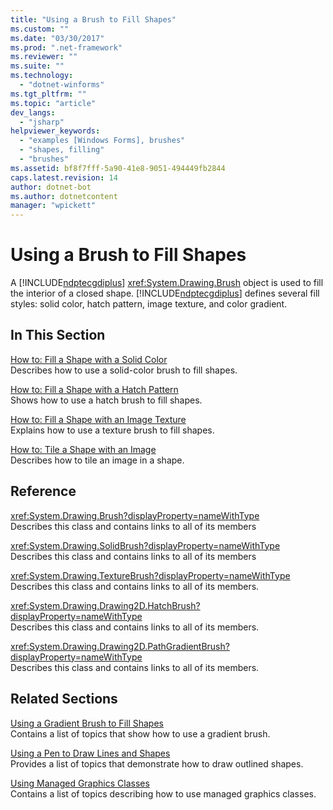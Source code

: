 ```yaml
---
title: "Using a Brush to Fill Shapes"
ms.custom: ""
ms.date: "03/30/2017"
ms.prod: ".net-framework"
ms.reviewer: ""
ms.suite: ""
ms.technology: 
  - "dotnet-winforms"
ms.tgt_pltfrm: ""
ms.topic: "article"
dev_langs: 
  - "jsharp"
helpviewer_keywords: 
  - "examples [Windows Forms], brushes"
  - "shapes, filling"
  - "brushes"
ms.assetid: bf8f7fff-5a90-41e8-9051-494449fb2844
caps.latest.revision: 14
author: dotnet-bot
ms.author: dotnetcontent
manager: "wpickett"
---
```

# Using a Brush to Fill Shapes
A [!INCLUDE[ndptecgdiplus](../../../../includes/ndptecgdiplus-md.md)] <xref:System.Drawing.Brush> object is used to fill the interior of a closed shape. [!INCLUDE[ndptecgdiplus](../../../../includes/ndptecgdiplus-md.md)] defines several fill styles: solid color, hatch pattern, image texture, and color gradient.  
  
## In This Section  
 [How to: Fill a Shape with a Solid Color](../../../../docs/framework/winforms/advanced/how-to-fill-a-shape-with-a-solid-color.md)  
 Describes how to use a solid-color brush to fill shapes.  
  
 [How to: Fill a Shape with a Hatch Pattern](../../../../docs/framework/winforms/advanced/how-to-fill-a-shape-with-a-hatch-pattern.md)  
 Shows how to use a hatch brush to fill shapes.  
  
 [How to: Fill a Shape with an Image Texture](../../../../docs/framework/winforms/advanced/how-to-fill-a-shape-with-an-image-texture.md)  
 Explains how to use a texture brush to fill shapes.  
  
 [How to: Tile a Shape with an Image](../../../../docs/framework/winforms/advanced/how-to-tile-a-shape-with-an-image.md)  
 Describes how to tile an image in a shape.  
  
## Reference  
 <xref:System.Drawing.Brush?displayProperty=nameWithType>  
 Describes this class and contains links to all of its members  
  
 <xref:System.Drawing.SolidBrush?displayProperty=nameWithType>  
 Describes this class and contains links to all of its members  
  
 <xref:System.Drawing.TextureBrush?displayProperty=nameWithType>  
 Describes this class and contains links to all of its members.  
  
 <xref:System.Drawing.Drawing2D.HatchBrush?displayProperty=nameWithType>  
 Describes this class and contains links to all of its members.  
  
 <xref:System.Drawing.Drawing2D.PathGradientBrush?displayProperty=nameWithType>  
 Describes this class and contains links to all of its members.  
  
## Related Sections  
 [Using a Gradient Brush to Fill Shapes](../../../../docs/framework/winforms/advanced/using-a-gradient-brush-to-fill-shapes.md)  
 Contains a list of topics that show how to use a gradient brush.  
  
 [Using a Pen to Draw Lines and Shapes](../../../../docs/framework/winforms/advanced/using-a-pen-to-draw-lines-and-shapes.md)  
 Provides a list of topics that demonstrate how to draw outlined shapes.  
  
 [Using Managed Graphics Classes](../../../../docs/framework/winforms/advanced/using-managed-graphics-classes.md)  
 Contains a list of topics describing how to use managed graphics classes.
